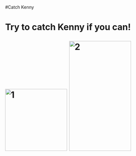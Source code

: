 
#Catch Kenny <h1>

  
**Try to catch Kenny if you can!**
  
  
 <img src="https://user-images.githubusercontent.com/53323174/120395739-60f90380-c2ea-11eb-84f6-224aec7d821f.png" alt="1" width="200"/>

  
  
 <img src="https://user-images.githubusercontent.com/53323174/120398384-fe563680-c2ee-11eb-835f-3b55fb94298c.png" alt="2" width="200" height="355"/>
  
